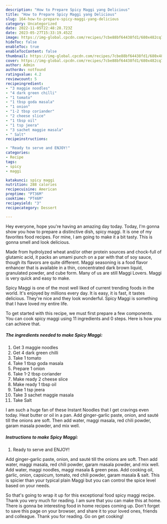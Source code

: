 ```yaml
---
description: "How to Prepare Spicy Maggi yang Delicious"
title: "How to Prepare Spicy Maggi yang Delicious"
slug: 164-how-to-prepare-spicy-maggi-yang-delicious
category: Uncategorized
date: 2022-11-05T22:48:28.723Z
date: 2023-05-27T15:33:19.452Z
image: https://img-global.cpcdn.com/recipes/7cbe88bf64438fd1/680x482cq70/spicy-maggi-recipe-main-photo.jpg
hideToc: false
enableToc: true
enableTocContent: false
thumbnail: https://img-global.cpcdn.com/recipes/7cbe88bf64438fd1/680x482cq70/spicy-maggi-recipe-main-photo.jpg
cover: https://img-global.cpcdn.com/recipes/7cbe88bf64438fd1/680x482cq70/spicy-maggi-recipe-main-photo.jpg
author: Admin
authorAv: notfound
ratingvalue: 4.2
reviewcount: 5
recipeingredient:
- "3 maggie noodles"
- "4 dark green chilli"
- "1 tomato"
- "1 tbsp goda masala"
- "1 onion"
- "1-2 tbsp coriander"
- "2 cheese slice"
- "1 tbsp oil"
- "1 tsp jeera"
- "3 sachet maggie masala"
- " Salt"
recipeinstructions:

- "Ready to serve and ENJOY!"
categories:
- Recipe
tags:
- spicy
- maggi

katakunci: spicy maggi 
nutrition: 288 calories
recipecuisine: American
preptime: "PT36M"
cooktime: "PT46M"
recipeyield: "3"
recipecategory: Dessert

---
```



Hey everyone, hope you're having an amazing day today. Today, I'm gonna show you how to prepare a distinctive dish, spicy maggi. It is one of my favorites food recipes. For mine, I am going to make it a bit tasty. This is gonna smell and look delicious.

Made from hydrolyzed wheat and/or other protein sources and chock-full of glutamic acid, it packs an umami punch on a par with that of soy sauce, though its flavors are quite different. Maggi seasoning is a food flavor enhancer that is available in a thin, concentrated dark brown liquid, granulated powder, and cube form. Many of us are still Maggi Lovers. Maggi is very quick and easy to make.

Spicy Maggi is one of the most well liked of current trending foods in the world. It's enjoyed by millions every day. It is easy, it is fast, it tastes delicious. They're nice and they look wonderful. Spicy Maggi is something that I have loved my entire life.


To get started with this recipe, we must first prepare a few components. You can cook spicy maggi using 11 ingredients and 0 steps. Here is how you can achieve that.

<!--inarticleads1-->

##### The ingredients needed to make Spicy Maggi:

1. Get 3 maggie noodles
1. Get 4 dark green chilli
1. Take 1 tomato
1. Take 1 tbsp goda masala
1. Prepare 1 onion
1. Take 1-2 tbsp coriander
1. Make ready 2 cheese slice
1. Make ready 1 tbsp oil
1. Take 1 tsp jeera
1. Take 3 sachet maggie masala
1. Take  Salt


I am such a huge fan of these Instant Noodles that I get cravings even today. Heat butter or oil in a pan. Add ginger-garlic paste, onion, and sauté till the onions are soft. Then add water, maggi masala, red chili powder, garam masala powder, and mix well. 

<!--inarticleads2-->

##### Instructions to make Spicy Maggi:


1. Ready to serve and ENJOY!

Add ginger-garlic paste, onion, and sauté till the onions are soft. Then add water, maggi masala, red chili powder, garam masala powder, and mix well. Add water, maggi noodles, maggi masala &amp; green peas. Add cooking oil, garlic, onion, capsicum, tomato, red chili powder, garam masala &amp; salt. This is spicier than your typical plain Maggi but you can control the spice level based on your needs. 

So that's going to wrap it up for this exceptional food spicy maggi recipe. Thank you very much for reading. I am sure that you can make this at home. There is gonna be interesting food in home recipes coming up. Don't forget to save this page on your browser, and share it to your loved ones, friends and colleague. Thank you for reading. Go on get cooking!
